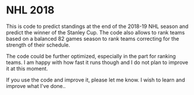 # NHL 2018
This is code to predict standings at the end of the 2018-19 NHL season and predict the winner of the Stanley Cup. The code also allows to rank teams based on a balanced 82 games season to rank teams correcting for the strength of their schedule.

The code could be further optimized, especially in the part for ranking teams. I am happy with how fast it runs though and I do not plan to improve it at this moment.

If you use the code and improve it, please let me know. I wish to learn and improve what I've done..